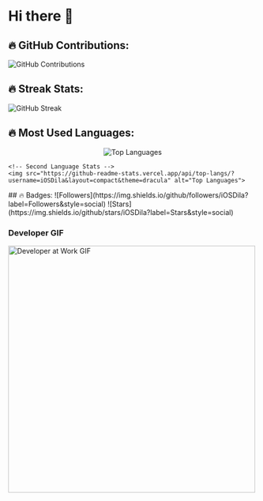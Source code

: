 # Hi there 👋

## 🔥 GitHub Contributions:
![GitHub Contributions](https://github-readme-stats.vercel.app/api?username=iOSDila&show_icons=true&theme=tokyonight)

## 🔥 Streak Stats:
![GitHub Streak](https://github-readme-streak-stats.herokuapp.com?user=iOSDila&theme=highcontrast)

<div class="container">
  <h2>🔥 Most Used Languages:</h2>
  <div style="display: flex; flex-direction: column; align-items: center;">
    <!-- First Language Stats -->
    <img src="https://github-readme-stats.vercel.app/api/top-langs/?username=iOSDila&layout=compact&theme=dracula" alt="Top Languages">
    
    <!-- Second Language Stats -->
    <img src="https://github-readme-stats.vercel.app/api/top-langs/?username=iOSDila&layout=compact&theme=dracula" alt="Top Languages">
  </div>
</div>
## 🔥 Badges:
![Followers](https://img.shields.io/github/followers/iOSDila?label=Followers&style=social)
![Stars](https://img.shields.io/github/stars/iOSDila?label=Stars&style=social)


<div>
  <h3>Developer GIF</h3>
  <img src="https://media.tenor.com/8Bzuv_K7lWQAAAAC/developer-developers.gif" width="500" alt="Developer at Work GIF">
</div>
